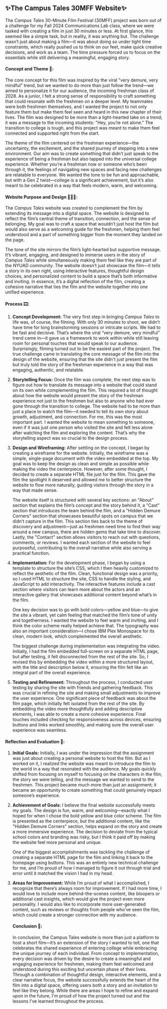 
## **✨The Campus Tales 30MFF Website✨**

The *Campus Tales* 30-Minute Film Festival (30MFF) project was born out of a challenge for my Fall 2024 Communications Lab class, where we were tasked with creating a film in just 30 minutes or less. At first glance, this seemed like a simple task, but in reality, it was anything but. The challenge wasn’t just about making a film—it was about doing so under tight time constraints, which really pushed us to think on our feet, make quick creative decisions, and work as a team. The time pressure forced us to focus on the essentials while still delivering a meaningful, engaging story.

#### **Concept and Theme 📑:**
The core concept for this film was inspired by the viral "very demure, very mindful" trend, but we wanted to do more than just follow the trend—we aimed to personalize it for our audience, the incoming freshman class of 2028. As a junior, I felt a strong sense of responsibility to craft something that could resonate with the freshmen on a deeper level. My teammates were both freshmen themselves, and I wanted the project to not only feature them but make them feel seen and heard in this new chapter of their lives. The film was designed to be more than a light-hearted take on a trend; it was a message to the incoming students: "Hey, you’re not alone." The transition to college is tough, and this project was meant to make them feel connected and supported right from the start.

The theme of the film centered on the freshman experience—the uncertainty, the excitement, and the shared journey of stepping into a new environment. Our aim was to create something that didn’t just speak to the experience of being a freshman but also tapped into the universal college experience. Whether you’re a freshman now or someone who’s been through it, the feelings of navigating new spaces and facing new challenges are relatable to everyone. We wanted the tone to be fun and approachable, but with a Gen Z twist—college is a significant achievement, but it’s also meant to be celebrated in a way that feels modern, warm, and welcoming.

#### **Website Purpose and Design 👩🏾‍💻:**
The *Campus Tales* website was created to complement the film by extending its message into a digital space. The website is designed to reflect the film’s central theme of transition, connection, and the sense of belonging. My goal was to craft a space that wouldn’t just host the film but would also serve as a welcoming guide for the freshmen, helping them feel understood and a part of something bigger from the moment they landed on the page.

The tone of the site mirrors the film’s light-hearted but supportive message. It’s vibrant, engaging, and designed to immerse users in the story of *Campus Tales* while simultaneously making them feel like they are part of the NYUAD community. The website doesn’t just showcase the film—it tells a story in its own right, using interactive features, thoughtful design choices, and personalized content to build a space that’s both informative and inviting. In essence, it’s a digital reflection of the film, creating a cohesive narrative that ties the film and the website together into one unified experience.

#### **Process 🎞️:**

1. **Concept Development:**
   The very first step in bringing *Campus Tales* to life was, of course, the filming. With only 30 minutes to shoot, we didn’t have time for long brainstorming sessions or intricate scripts. We had to be fast and decisive. That’s where the viral “very demure, very mindful” trend came in—it gave us a framework to work within while still leaving room for personal touches that would speak to our audience. Surprisingly, filming turned out to be the easiest part of the project. The true challenge came in translating the core message of the film into the design of the website, ensuring that the site didn’t just present the film but truly told the story of the freshman experience in a way that was engaging, authentic, and relatable.

2. **Storytelling Focus:**
   Once the film was complete, the next step was to figure out how to translate its message into a website that could stand on its own while complementing the film. This required a lot of thought about how the website would present the story of the freshman experience not just to the freshmen but also to anyone who had ever gone through the transition to college. The website had to be more than just a place to watch the film—it needed to tell its own story about growth, adjustment, and connection. For me, this was the most important part. I wanted the website to mean something to someone, even if it was just one person who visited the site and felt less alone after watching the film and exploring the content. That’s why the storytelling aspect was so crucial to the design process.

3. **Design and Wireframing:**
   After settling on the concept, I began by creating a wireframe for the website. Initially, the wireframe was a simple, single-page document with the video embedded at the top. My goal was to keep the design as clean and simple as possible while making the video the centerpiece. However, after some thought, I decided to create a separate HTML file just for the film. This gave the film the spotlight it deserved and allowed me to better structure the website to flow more naturally, guiding visitors through the story in a way that made sense.

   The website itself is structured with several key sections: an "About" section that explains the film’s concept and the story behind it, a "Cast" section that introduces the team behind the film, and a "Hidden Demure Corners" section that showcases beautiful spots on campus that we didn’t capture in the film. This section ties back to the theme of discovery and adjustment—just as freshmen need time to find their way around a new campus, there are hidden gems that take time to discover. Lastly, the "Contact" section allows visitors to reach out with questions, comments, or reviews. I wanted each section of the website to feel purposeful, contributing to the overall narrative while also serving a practical function.

4. **Implementation:**
   For the development phase, I began by using a template to structure the site’s CSS, which I then heavily customized to reflect the aesthetic of the film. Clean, functional design was a priority, so I used HTML to structure the site, CSS to handle the styling, and JavaScript to add interactivity. The interactive features include a cast section where visitors can learn more about the actors and an interactive gallery that showcases additional content beyond what’s in the film.

   One key decision was to go with bold colors—yellow and blue—to give the site a vibrant, yet calm feeling that matched the film’s tone of unity and togetherness. I wanted the website to feel warm and inviting, and I think the color scheme really helped achieve that. The typography was also an important consideration—I chose IBM Plex Monospace for its clean, modern look, which complemented the overall aesthetic. 

   The biggest challenge during implementation was integrating the video. Initially, I had the film embedded full-screen on a separate HTML page, but after testing, it felt disconnected from the rest of the site. So, I revised this by embedding the video within a more structured layout, with the title and description below it, ensuring the film felt like an integral part of the overall experience.

5. **Testing and Refinement:**
   Throughout the process, I conducted user testing by sharing the site with friends and gathering feedback. This was crucial in refining the site and making small adjustments to improve the user experience. One significant piece of feedback was about the film page, which initially felt isolated from the rest of the site. By embedding the video more thoughtfully and adding descriptive elements, I was able to create a more cohesive experience. Final touches included checking for responsiveness across devices, ensuring buttons and links worked smoothly, and making sure the overall user experience was seamless.

#### **Reflection and Evaluation 🤔:**

1. **Initial Goals:**
   Initially, I was under the impression that the assignment was just about creating a personal website to host the film. But as I worked on it, I realized the website was meant to introduce the film to the world in a way that resonated with the audience. My goals quickly shifted from focusing on myself to focusing on the characters in the film, the story we were telling, and the message we wanted to send to the freshmen. This project became much more than just an assignment; it became an opportunity to create something that could genuinely impact someone’s experience.

2. **Achievement of Goals:**
   I believe the final website successfully meets my goals. The design is fun, warm, and welcoming—exactly what I hoped for when I chose the bold yellow and blue color scheme. The film is presented as the centerpiece, but the additional content, like the "Hidden Demure Corners" section, helps expand on the story and create a more immersive experience. The decision to deviate from the typical school colors and branding was risky, but I think it paid off by making the website feel more personal and unique.

   One of the biggest accomplishments was tackling the challenge of creating a separate HTML page for the film and linking it back to the homepage using buttons. This was an entirely new technical challenge for me, and I’m proud of how I managed to figure it out through trial and error until it matched the vision I had in my head.

3. **Areas for Improvement:**
   While I’m proud of what I accomplished, I recognize that there’s always room for improvement. If I had more time, I would love to include more behind-the-scenes content, like bloopers or additional cast insights, which would give the project even more personality. I would also like to incorporate more user-generated content, such as reviews or thoughts from people who’ve seen the film, which could create a stronger connection with my audience. 

   #### **Conclusion 🥳:**
   In conclusion, the Campus Tales website is more than just a platform to host a short film—it’s an extension of the story I wanted to tell, one that celebrates the shared experience of entering college while embracing the unique journey of each individual. From concept to implementation, every decision was driven by the desire to create a meaningful and engaging experience for freshmen, making them feel welcomed and understood during this exciting but uncertain phase of their lives. Through a combination of thoughtful design, interactive elements, and a clear narrative focus, the website successfully extends the heart of the film into a digital space, offering users both a story and an invitation to feel like they belong. While there are areas I hope to refine and expand upon in the future, I'm proud of how the project turned out and the lessons I’ve learned throughout the process.

